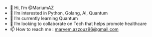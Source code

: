 - 👋 Hi, I’m @MariumAZ
- 👀 I’m interested in Python, Golang, AI, Quantum
- 🌱 I’m currently learning Quantum
- 💞️ I’m looking to collaborate on Tech that helps promote healthcare
- 📫 How to reach me : maryem.azzouz96@gmail.com

<!---
MariumAZ/MariumAZ is a ✨ special ✨ repository because its `README.md` (this file) appears on your GitHub profile.
You can click the Preview link to take a look at your changes.
--->
